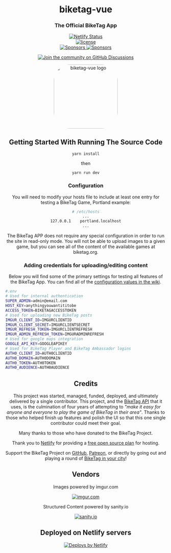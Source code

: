 <h1 align="center" style="border-bottom: none;">biketag-vue</h1>
<h3 align="center">The Official BikeTag App</h3>
<p align="center">
  <a href="https://app.netlify.com/sites/biketag/deploys">
    <img alt="Netlify Status" src="https://api.netlify.com/api/v1/badges/fe7ffef3-ea39-4e5b-a5b8-3ff6f96f45e4/deploy-status">
  </a>
  <br>
  <a href="https://www.gnu.org/licenses/agpl-3.0.en.html">
    <img src='https://img.shields.io/github/license/KenEucker/biketag-vue' alt='license'>
  </a>
  <br>
  <a href="https://github.com/sponsors/KenEucker">
    <img alt="Sponsors" src="https://img.shields.io/github/sponsors/keneucker">
  </a>
  <a href="https://gitter.im/biketagorg/community">
    <img alt="Sponsors" src="https://badges.gitter.im/gitterHQ/gitter.png">
  </a>
</p>
<p align="center">
  <a href="https://github.com/keneucker/biketag-vue/discussions">
    <img alt="Join the community on GitHub Discussions" src="https://img.shields.io/badge/Join%20the%20community-on%20GitHub%20Discussions-blue">
  </a>
</p>

<div align="center">
<img alt="biketag-vue logo" src="https://raw.githubusercontent.com/keneucker/biketag-website/production/public/img/Tag-Logo-Stacked-V2-medium.png" height="auto" width="200" style="border-radius:25%;">
</div>

<div align="center">

## Getting Started With Running The Source Code

`yarn install`

then

`yarn run dev`

### Configuration

You will need to modify your hosts file to include at least one entry for testing a BikeTag Game, Portland example:
```sh
# /etc/hosts
...
127.0.0.1    portland.localhost
...
```

The BikeTag APP does not require any special configuration in order to run the site in read-only mode. You will not be able to upload images to a given game, but you can see all of the content of the available games at biketag.org.

### Adding credentials for uploading/editing content

Below you will find some of the primary settings for testing all features of the BikeTag App. You can find all of the [configuration values in the wiki](https://github.com/KenEucker/biketag-vue/wiki/Configuration).
</div>

```sh
#.env
# Used for internal authentication
SUPER_ADMIN=admin@email.com
HOST_KEY=anythingyouwantititobe
ACCESS_TOKEN=BIKETAGACCESSTOKEN
# Used for uploading new BikeTag posts
IMGUR_CLIENT_ID=IMGURCLIENTID
IMGUR_CLIENT_SECRET=IMGURCLIENTSECRET
IMGUR_REFRESH_TOKEN=IMGURCLIENTREFRESH
IMGUR_ADMIN_REFRESH_TOKEN=IMGURADMINREFRESH
# Used for google maps integration
GOOGLE_API_KEY=GOOGLEAPIKEY
# Used for BikeTag Player and BikeTag Ambassador logins
AUTH0_CLIENT_ID=AUTH0CLIENTID
AUTH0_DOMAIN=AUTH0DOMAIN
AUTH0_TOKEN=AUTH0TOKEN
AUTH0_AUDIENCE=AUTH0AUDIENCE
```
<div align="center">

## Credits

This project was started, managed, funded, deployed, and ultimately delivered by a single contributor. This project, and the [BikeTag API][biketag-api] that it uses, is the culmination of four years of attempting to _"make it easy for anyone and everyone to play the game of BikeTag in their area"_. Thanks to those who helped finish up features and polish the UI so that this one single contributor could meet their goal.

Many thanks to those who have donated to the BikeTag Project.

Thank you to [Netlify][netlify] for providing a [free open source plan][netlify-opensource] for hosting.

Support the BikeTag Project on [GitHub][github], [Patreon][patreon], or directly by going out and playing a round of [BikeTag in your city](https://client.org)!

  ## Vendors


[github]: https://github.com/sponsors/KenEucker
[patreon]: https://patreon.com/BikeTag
[biketag-api]: https://github.com/keneucker/biketag-api
[sanity]: https://www.sanity.io/docs/api-versioning
[imgur]: https://www.npmjs.com/package/imgur/v/next
[netlify]: https://www.netlify.com
[netlify-opensource]: https://www.netlify.com/legal/open-source-policy


  Images powered by imgur.com

  [![imgur.com][imgur-image]](https://apidocs.imgur.com/)

  Structured Content powered by sanity.io

  [![sanity.io][sanity-image]](https://www.sanity.io/docs/http-api)

  [biketag-logo]: https://raw.githubusercontent.com/keneucker/biketag-website/production/public/img/biketag-api-logo.jpg
  [imgur-image]: https://raw.githubusercontent.com/keneucker/biketag-website/production/public/img/imgur-logo.png
  [sanity-image]: https://raw.githubusercontent.com/keneucker/biketag-website/production/public/img/sanity-logo.png

  ## Deployed on Netlify servers
  <a href="https://www.netlify.com">
    <img src="https://www.netlify.com/img/global/badges/netlify-color-accent.svg" alt="Deploys by Netlify" />
  </a>
</div>
